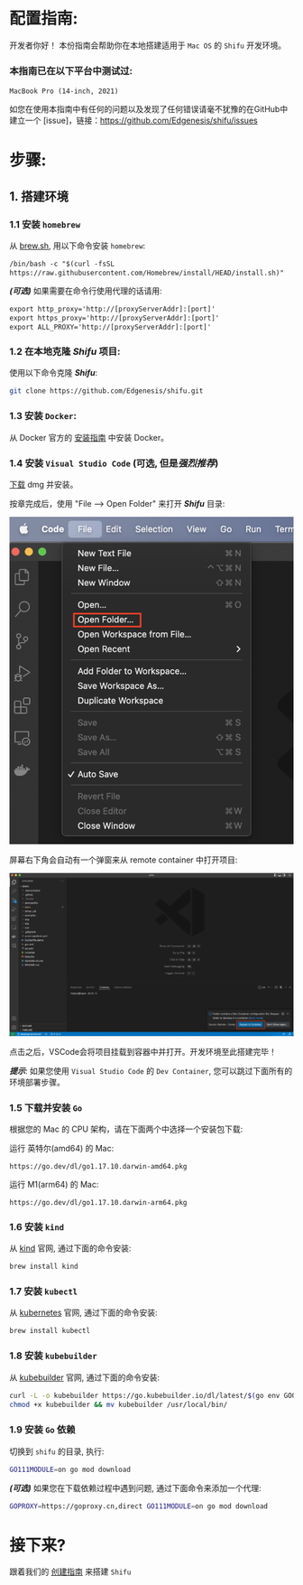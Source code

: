# 配置指南:

开发者你好！ 本份指南会帮助你在本地搭建适用于 `Mac OS` 的 `Shifu` 开发环境。

### 本指南已在以下平台中测试过:
```
MacBook Pro (14-inch, 2021)
```

如您在使用本指南中有任何的问题以及发现了任何错误请毫不犹豫的在GitHub中建立一个 [issue]，链接：https://github.com/Edgenesis/shifu/issues

# 步骤:
## 1. 搭建环境

### 1.1 安装 `homebrew`

从 [brew.sh](https://brew.sh/), 用以下命令安装 ```homebrew```: 
```
/bin/bash -c "$(curl -fsSL https://raw.githubusercontent.com/Homebrew/install/HEAD/install.sh)"
```

***(可选)*** 如果需要在命令行使用代理的话请用:
```
export http_proxy='http://[proxyServerAddr]:[port]'
export https_proxy='http://[proxyServerAddr]:[port]'
export ALL_PROXY='http://[proxyServerAddr]:[port]'
```

### 1.2 在本地克隆 ***Shifu*** 项目:
使用以下命令克隆 ***Shifu***:
```sh
git clone https://github.com/Edgenesis/shifu.git
```

### 1.3 安装 `Docker`:
从 Docker 官方的 [安装指南](https://docs.docker.com/desktop/mac/install/) 中安装 Docker。

### 1.4 安装 `Visual Studio Code` (可选, 但是*强烈推荐*)

[下载](https://code.visualstudio.com/download) dmg 并安装。

按章完成后，使用 "File --> Open Folder" 来打开 ***Shifu*** 目录:

![Open folder](img/develop-vscode-1.png)

屏幕右下角会自动有一个弹窗来从 remote container 中打开项目:

![Remote container prompt](img/develop-vscode-2.png)

点击之后，VSCode会将项目挂载到容器中并打开。开发环境至此搭建完毕！


***提示***: 如果您使用 `Visual Studio Code` 的 `Dev Container`, 您可以跳过下面所有的环境部署步骤。

### 1.5 下载并安装 `Go`
根据您的 Mac 的 CPU 架构，请在下面两个中选择一个安装包下载:

运行 英特尔(amd64) 的 Mac:
```
https://go.dev/dl/go1.17.10.darwin-amd64.pkg
```
运行 M1(arm64) 的 Mac:
```
https://go.dev/dl/go1.17.10.darwin-arm64.pkg
```

### 1.6 安装 `kind`
从 [kind](https://kind.sigs.k8s.io/docs/user/quick-start/) 官网, 通过下面的命令安装:
```sh
brew install kind
```

### 1.7 安装 `kubectl`
从 [kubernetes](https://kubernetes.io/docs/tasks/tools/install-kubectl-macos/) 官网, 通过下面的命令安装:
```sh
brew install kubectl
```

### 1.8 安装 `kubebuilder`
从 [kubebuilder](https://book.kubebuilder.io/quick-start.html) 官网, 通过下面的命令安装:
```sh
curl -L -o kubebuilder https://go.kubebuilder.io/dl/latest/$(go env GOOS)/$(go env GOARCH)
chmod +x kubebuilder && mv kubebuilder /usr/local/bin/

```

### 1.9 安装 `Go` 依赖
切换到 `shifu` 的目录, 执行:
```sh
GO111MODULE=on go mod download
```
***(可选)*** 如果您在下载依赖过程中遇到问题, 通过下面命令来添加一个代理:
```sh
GOPROXY=https://goproxy.cn,direct GO111MODULE=on go mod download
```

# 接下来?
跟着我们的 [创建指南](build-shifu-zh.md) 来搭建 `Shifu`
